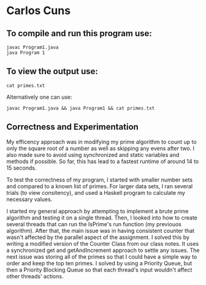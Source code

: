 # Carlos Cuns

## To compile and run this program use:

```
javac Program1.java
java Program 1

```

## To view the output use:

```
cat primes.txt
```

Alternatively one can use:

```
javac Program1.java && java Program1 && cat primes.txt
```

## Correctness and Experimentation

My efficency approach was in modifying my prime algorithm to count up to only the square root of a number as well as skipping any evens after two. I also made sure to avoid using synchronized and static variables and methods if possible. So far, this has lead to a fastest runtime of around 14 to 15 seconds.

To test the correctness of my program, I started with smaller number sets and compared to a known list of primes. For larger data sets, I ran several trials (to view consitency), and used a Haskell program to calculate my necessary values.

I started my general approach by attempting to implement a brute prime algorithm and testing it on a single thread. Then, I looked into how to create several threads that can run the IsPrime's run function (my previouos algorithm). After that, the main issue was in having consistent counter that wasn't affected by the parallel aspect of the assignment. I solved this by writing a modified version of the Counter Class from our class notes. It uses a synchronized get and getAndIncrement approach to settle any issues. The next issue was storing all of the primes so that I could have a simple way to order and keep the top ten primes. I solved by using a Priority Queue, but then a Priority Blocking Queue so that each thread's input wouldn't affect other threads' actions.
